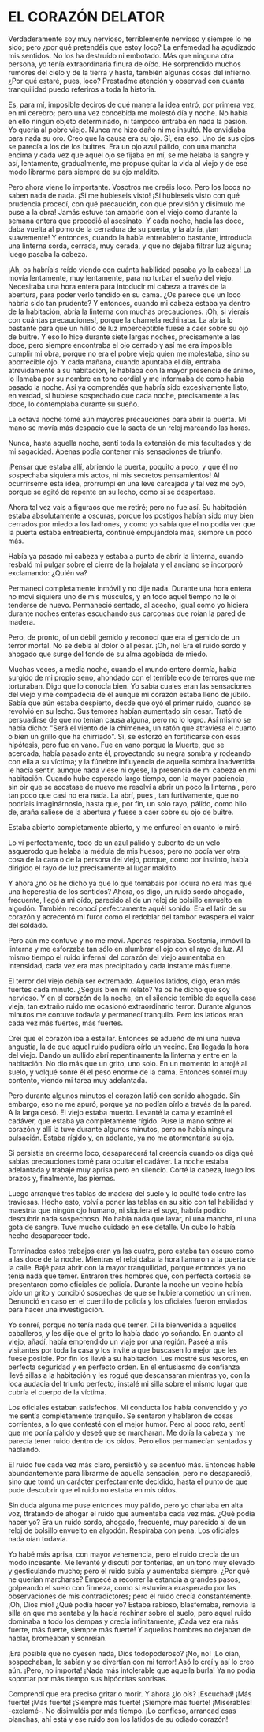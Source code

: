 # EL CORAZÓN DELATOR

   Verdaderamente soy muy nervioso, terriblemente nervioso y siempre lo he
   sido; pero ¿por qué pretendéis que estoy loco? La enfemedad ha
   agudizado mis sentidos. No los ha destruído ni embotado. Más que
   ninguna otra persona, yo tenía extraordinaria finura de oído. He
   sorprendido muchos rumores del cielo y de la tierra y hasta, también
   algunas cosas del infierno. ¿Por qué estaré, pues, loco? Prestadme
   atención y observad con cuánta tranquilidad puedo referiros a toda la
   historia.
   
   Es, para mí, imposible deciros de qué manera la idea entró, por primera
   vez, en mi cerebro; pero una vez concebida me molestó día y noche. No
   había en ello ningún objeto determinado, ni tampoco entraba en nada la
   pasión. Yo quería al pobre viejo. Nunca me hizo daño ni me insultó. No
   envidiaba para nada su oro. Creo que la causa era su ojo. Sí, era eso.
   Uno de sus ojos se parecía a los de los buitres. Era un ojo azul
   pálido, con una mancha encima y cada vez que aquel ojo se fijaba en mí,
   se me helaba la sangre y así, lentamente, gradualmente, me propuse
   quitar la vida al viejo y de ese modo librarme para siempre de su ojo
   maldito.
   
   Pero ahora viene lo importante. Vosotros me creéis loco. Pero los locos
   no saben nada de nada. ¡Si me hubieseis visto! ¡Si hubieseis visto con
   qué prudencia procedí, con qué precaución, con qué previsión y disimulo
   me puse a la obra! Jamás estuve tan amabrle con el viejo como durante
   la semana entera que procedió al asesinato. Y cada noche, hacia las
   doce, daba vuelta al pomo de la cerradura de su puerta, y la abría,
   ¡tan suavemente! Y entonces, cuando la había entreabierto bastante,
   introducía una linterna sorda, cerrada, muy cerada, y que no dejaba
   filtrar luz alguna; luego pasaba la cabeza.
   
   ¡Ah, os habríais reído viendo con cuánta habilidad pasaba yo la cabeza!
   La movía lentamente, muy lentamente, para no turbar el sueño del viejo.
   Necesitaba una hora entera para intoducir mi cabeza a través de la
   abertura, para poder verlo tendido en su cama. ¿Os parece que un loco
   habría sido tan prudente? Y entonces, cuando mi cabeza estaba ya dentro
   de la habitación, abría la linterna con muchas precauciones. ¡Oh, si
   vierais con cuántas precauciones!, porque la charnela rechinaba. La
   abría lo bastante para que un hilillo de luz imperceptible fuese a caer
   sobre su ojo de buitre. Y eso lo hice durante siete largas noches,
   precisamente a las doce, pero siempre encontraba el ojo cerrado y así
   me era imposible cumplir mi obra, porque no era el pobre viejo quien me
   molestaba, sino su aborrecible ojo. Y cada mañana, cuando apuntaba el
   día, entraba atrevidamente a su habitación, le hablaba con la mayor
   presencia de ánimo, lo llamaba por su nombre en tono cordial y me
   informaba de como había pasado la noche. Así ya comprendés que habría
   sido excesivamente listo, en verdad, si hubiese sospechado que cada
   noche, precisamente a las doce, lo contemplaba durante su sueño.
   
   La octava noche tomé aún mayores precauciones para abrir la puerta. Mi
   mano se movía más despacio que la saeta de un reloj marcando las horas.
   
   Nunca, hasta aquella noche, sentí toda la extensión de mis facultades y
   de mi sagacidad. Apenas podía contener mis sensaciones de triunfo.
   
   ¡Pensar que estaba allí, abriendo la puerta, poquito a poco, y que él
   no sospechaba siquiera mis actos, ni mis secretos pensamientos! Al
   ocurrírseme esta idea, prorrumpí en una leve carcajada y tal vez me
   oyó, porque se agitó de repente en su lecho, como si se despertase.
   
   Ahora tal vez vais a figuraos que me retiré; pero no fue así. Su
   habitación estaba absolutamente a oscuras, porque los postigos habían
   sido muy bien cerrados por miedo a los ladrones, y como yo sabía que él
   no podía ver que la puerta estaba entreabierta, continué empujándola
   más, siempre un poco más.
   
   Había ya pasado mi cabeza y estaba a punto de abrir la linterna, cuando
   resbaló mi pulgar sobre el cierre de la hojalata y el anciano se
   incorporó exclamando: ¿Quién va?
   
   Permanecí completamente inmóvil y no dije nada. Durante una hora entera
   no moví siquiera uno de mis músculos, y en todo aquel tiempo no le oí
   tenderse de nuevo. Permaneció sentado, al acecho, igual como yo hiciera
   durante noches enteras escuchando sus carcomas que roían la pared de
   madera.
   
   Pero, de pronto, oí un débil gemido y reconocí que era el gemido de un
   terror mortal. No se debía al dolor o al pesar. ¡Oh, no! Era el ruido
   sordo y ahogado que surge del fondo de su alma agobiada de miedo.
   
   Muchas veces, a media noche, cuando el mundo entero dormía, había
   surgido de mi propio seno, ahondado con el terrible eco de terrores que
   me torturaban. Digo que lo conocía bien. Yo sabía cuales eran las
   sensaciones del viejo y me compadecía de él aunque mi corazón estaba
   lleno de júbilo. Sabía que aún estaba despierto, desde que oyó el
   primer ruido, cuando se revolvió en su lecho. Sus temores habían
   aumentado sin cesar. Trató de persuadirse de que no tenían causa
   alguna, pero no lo logro. Así mismo se había dicho: "Será el viento de
   la chimenea, un ratón que atraviesa el cuarto o bien un grillo que ha
   chirriado". Si, se esforzó en fortificarse con esas hipótesis, pero fue
   en vano. Fue en vano porque la Muerte, que se acercada, había pasado
   ante él, proyectando su negra sombra y rodeando con ella a su víctima;
   y la fúnebre influyencia de aquella sombra inadvertida le hacía sentir,
   aunque nada viese ni oyese, la presencia de mi cabeza en mi habitación.
   Cuando hube esperado largo tiempo, con la mayor paciencia , sin oir que
   se acostase de nuevo me resolví a abrir un poco la linterna , pero tan
   poco que casi no era nada. La abrí, pues , tan furtivamente, que no
   podríais imaginárnoslo, hasta que, por fin, un solo rayo, pálido, como
   hilo de, araña saliese de la abertura y fuese a caer sobre su ojo de
   buitre.
   
   Estaba abierto completamente abierto, y me enfurecí en cuanto lo miré.
   
   Lo ví perfectamente, todo de un azul pálido y cuberito de un velo
   asquerodo que helaba la médula de mis huesos; pero no podía ver otra
   cosa de la cara o de la persona del viejo, porque, como por instinto,
   había dirigido el rayo de luz precisamente al lugar maldito.
   
   Y ahora ¿no os he dicho ya que lo que tomabais por locura no era mas
   que una heperestia de los sentidos? Ahora, os digo, un ruido sordo
   ahogado, frecuente, llegó a mi oído, parecido al de un reloj de
   bolsillo envuelto en algodón. También reconocí perfectamente aquél
   sonido. Era el latir de su corazón y acrecentó mi furor como el
   redoblar del tambor exaspera el valor del soldado.
   
   Pero aún me contuve y no me moví. Apenas respiraba. Sostenía, inmóvil
   la linterna y me esforzaba tan sólo en alumbrar el ojo con el rayo de
   luz. Al mismo tiempo el ruido infernal del corazón del viejo aumentaba
   en intensidad, cada vez era mas precipitado y cada instante más fuerte.
   
   El terror del viejo debía ser extremado. Aquellos latidos, digo, eran
   más fuertes cada minuto. ¿Seguís bien mi relato? Ya os he dicho que soy
   nervioso. Y en el corazón de la noche, en el silencio temible de
   aquella casa vieja, tan extraño ruido me ocasionó extraordinario
   terror. Durante algunos minutos me contuve todavía y permanecí
   tranquilo. Pero los latidos eran cada vez más fuertes, más fuertes.
   
   Creí que el corazón iba a estallar. Entonces se adueñó de mí una nueva
   angustia, la de que aquel ruido pudiera oírlo un vecino. Era llegada la
   hora del viejo. Dando un aullido abrí repentinamente la linterna y
   entre en la habitación. No dio más que un grito, uno solo. En un
   momento lo arrojé al suelo, y volqué sonre él el peso enorme de la
   cama. Entonces sonreí muy contento, viendo mi tarea muy adelantada.
   
   Pero durante algunos minutos el corazón latió con sonido ahogado. Sin
   embargo, eso no me apuró, porque ya no podían oírlo a través de la
   pared. A la larga cesó. El viejo estaba muerto. Levanté la cama y
   examiné el cadáver, que estaba ya completamente rígido. Puse la mano
   sobre el corazón y allí la tuve durante algunos minutos, pero no había
   ninguna pulsación. Estaba rígido y, en adelante, ya no me atormentaría
   su ojo.
   
   Si persistis en creerme loco, desaparecerá tal creencia cuando os diga
   qué sabias precauciones tomé para ocultar el cadáver. La noche estaba
   adelantada y trabajé muy aprisa pero en silencio. Corté la cabeza,
   luego los brazos y, finalmente, las piernas.
   
   Luego arranqué tres tablas de madera del suelo y lo oculté todo entre
   las traviesas. Hecho esto, volví a poner las tablas en su sitio con tal
   habilidad y maestría que ningún ojo humano, ni siquiera el suyo, habría
   podido descubrir nada sospechoso. No había nada que lavar, ni una
   mancha, ni una gota de sangre. Tuve mucho cuidado en ese detalle. Un
   cubo lo había hecho desaparecer todo.
   
   Terminados estos trabajos eran ya las cuatro, pero estaba tan oscuro
   como a las doce de la noche. Mientras el reloj daba la hora llamaron a
   la puerta de la calle. Bajé para abrir con la mayor tranquilidad,
   porque entonces ya no tenía nada que temer. Entraron tres hombres que,
   con perfecta cortesía se presentaron como oficiales de policía. Durante
   la noche un vecino había oído un grito y concibió sospechas de que se
   hubiera cometido un crimen. Denunció en caso en el cuertillo de policía
   y los oficiales fueron enviados para hacer una investigación.
   
   Yo sonreí, porque no tenía nada que temer. Di la bienvenida a aquellos
   caballeros, y les dije que el grito lo había dado yo soñando. En cuanto
   al viejo, añadí, había emprendido un viaje por una región. Paseé a mis
   visitantes por toda la casa y los invité a que buscasen lo mejor que
   les fuese posible. Por fin los llevé a su habitación. Les mostré sus
   tesoros, en perfecta seguridad y en perfecto orden. En el entusiasmo de
   confianza llevé sillas a la habitación y les rogué que descansaran
   mientras yo, con la loca audacia del triunfo perfecto, instalé mi silla
   sobre el mismo lugar que cubría el cuerpo de la víctima.
   
   Los oficiales estaban satisfechos. Mi conducta los había convencido y
   yo me sentía completamente tranquilo. Se sentaron y hablaron de cosas
   corrientes, a lo que contesté con el mejor humor. Pero al poco rato,
   sentí que me ponía pálido y deseé que se marcharan. Me dolía la cabeza
   y me parecía tener ruido dentro de los oídos. Pero ellos permanecían
   sentados y hablando.
   
   El ruido fue cada vez más claro, persistió y se acentuó más. Entonces
   hable abundantemente para librarme de aquella sensación, pero no
   desapareció, sino que tomó un carácter perfectamente decidido, hasta el
   punto de que pude descubrir que el ruido no estaba en mis oídos.
   
   Sin duda alguna me puse entonces muy pálido, pero yo charlaba en alta
   voz, ttratando de ahogar el ruido que aumentaba cada vez más. ¿Qué
   podía hacer yo? Era un ruido sordo, ahogado, frecuente, muy parecido al
   de un reloj de bolsillo envuelto en algodón. Respiraba con pena. Los
   oficiales nada oían todavía.
   
   Yo habé más aprisa, con mayor vehemencia, pero el ruido crecía de un
   modo incesante. Me levanté y discutí por tonterías, en un tono muy
   elevado y gesticulando mucho; pero el ruido subía y aumentaba siempre.
   ¿Por qué ne querían marcharse? Empecé a recorrer la estancia a grandes
   pasos, golpeando el suelo con firmeza, como si estuviera exasperado por
   las observaciones de mis contradictores; pero el ruido crecía
   constantemente. ¡Oh, Dios mío! ¿Qué podía hacer yo? Estaba rabioso,
   blasfemaba, removía la silla en que me sentaba y la hacía rechinar
   sobre el suelo, pero aquel ruido dominaba a todo los dempas y crecía
   infinitamente, ¡Cada vez era más fuerte, más fuerte, siempre más
   fuerte! Y aquellos hombres no dejaban de hablar, bromeaban y sonreían.
   
   ¡Era posible que no oyesen nada, Dios todopoderoso? ¡No, no! ¡Lo oían,
   sospechaban, lo sabían y se divertían con mi terror! Asó lo creí y así
   lo creo aún. ¡Pero, no importa! ¡Nada más intolerable que aquella
   burla! Ya no podía soportar por más tiempo sus hipócritas sonrisas.
   
   Comprendí que era preciso gritar o morir. Y ahora ¿lo oís? ¡Escuchad!
   ¡Más fuerte! ¡Más fuerte! ¡Siempre más fuerte! ¡Siempre más fuerte!
   ¡Miserables! -exclamé-. No disimuléis por más tiempo. ¡Lo confieso,
   arrancad esas planchas, ahí está y ese ruido son los latidos de su
   odiado corazón!